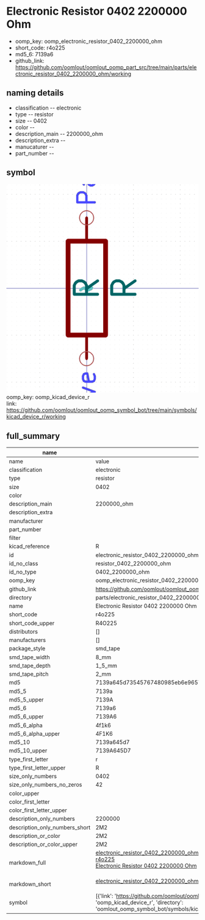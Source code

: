 # Electronic Resistor 0402 2200000 Ohm

  
* oomp_key: oomp_electronic_resistor_0402_2200000_ohm 
* short_code: r4o225
* md5_6: 7139a6  
* github_link: https://github.com/oomlout/oomlout_oomp_part_src/tree/main/parts/electronic_resistor_0402_2200000_ohm/working  
## naming details
* classification -- electronic
* type -- resistor
* size -- 0402
* color -- 
* description_main -- 2200000_ohm
* description_extra -- 
* manucaturer -- 
* part_number -- 



## symbol

![](symbol/0/working/working_600.png)  
oomp_key: oomp_kicad_device_r  
link: https://github.com/oomlout/oomlout_oomp_symbol_bot/tree/main/symbols/kicad_device_r/working  


## full_summary
| name | value | 
| --- | --- | 
| name | value | 
| classification | electronic | 
| type | resistor | 
| size | 0402 | 
| color |  | 
| description_main | 2200000_ohm | 
| description_extra |  | 
| manufacturer |  | 
| part_number |  | 
| filter |  | 
| kicad_reference | R | 
| id | electronic_resistor_0402_2200000_ohm | 
| id_no_class | resistor_0402_2200000_ohm | 
| id_no_type | 0402_2200000_ohm | 
| oomp_key | oomp_electronic_resistor_0402_2200000_ohm | 
| github_link | https://github.com/oomlout/oomlout_oomp_part_src/tree/main/parts/electronic_resistor_0402_2200000_ohm/working | 
| directory | parts/electronic_resistor_0402_2200000_ohm | 
| name | Electronic Resistor 0402 2200000 Ohm | 
| short_code | r4o225 | 
| short_code_upper | R4O225 | 
| distributors | [] | 
| manufacturers | [] | 
| package_style | smd_tape | 
| smd_tape_width | 8_mm | 
| smd_tape_depth | 1_5_mm | 
| smd_tape_pitch | 2_mm | 
| md5 | 7139a645d73545767480985eb6e9657c | 
| md5_5 | 7139a | 
| md5_5_upper | 7139A | 
| md5_6 | 7139a6 | 
| md5_6_upper | 7139A6 | 
| md5_6_alpha | 4f1k6 | 
| md5_6_alpha_upper | 4F1K6 | 
| md5_10 | 7139a645d7 | 
| md5_10_upper | 7139A645D7 | 
| type_first_letter | r | 
| type_first_letter_upper | R | 
| size_only_numbers | 0402 | 
| size_only_numbers_no_zeros | 42 | 
| color_upper |  | 
| color_first_letter |  | 
| color_first_letter_upper |  | 
| description_only_numbers | 2200000 | 
| description_only_numbers_short | 2M2 | 
| description_or_color | 2M2 | 
| description_or_color_upper | 2M2 | 
| markdown_full | [electronic_resistor_0402_2200000_ohm](https://github.com/oomlout/oomlout_oomp_part_src/tree/main/parts/electronic_resistor_0402_2200000_ohm/working)<br>[r4o225](https://github.com/oomlout/oomlout_oomp_part_src/tree/main/parts/electronic_resistor_0402_2200000_ohm/working)<br>[Electronic Resistor 0402 2200000 Ohm](https://github.com/oomlout/oomlout_oomp_part_src/tree/main/parts/electronic_resistor_0402_2200000_ohm/working)<br><br> | 
| markdown_short | [electronic_resistor_0402_2200000_ohm](https://github.com/oomlout/oomlout_oomp_part_src/tree/main/parts/electronic_resistor_0402_2200000_ohm/working)<br><br> | 
| symbol | [{'link': 'https://github.com/oomlout/oomlout_oomp_symbol_bot/tree/main/symbols/kicad_device_r', 'oomp_key': 'oomp_kicad_device_r', 'directory': 'oomlout_oomp_symbol_bot/symbols/kicad_device_r//working/working.kicad_sym'}] | 
